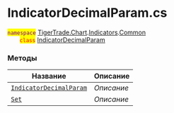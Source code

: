 
# IndicatorDecimalParam.cs
<mark style="color:purple;">`namespace`</mark> [TigerTrade.Chart](../../../../TigerTrade.Chart.md).[Indicators](../../../../TigerTrade.Chart/Indicators.md).[Common](../../../../TigerTrade.Chart/Indicators/Common.md)  
&nbsp;&nbsp;&nbsp;&nbsp;&nbsp;&nbsp;&nbsp;<mark style="color:red;">`class`</mark> [IndicatorDecimalParam](../IndicatorDecimalParam.cs.md)

### Методы
| Название | Описание |
| --- | --- |
| [`IndicatorDecimalParam`](./Методы/IndicatorDecimalParam.md) | *Описание* |
| [`Set`](./Методы/Set.md) | *Описание* |
